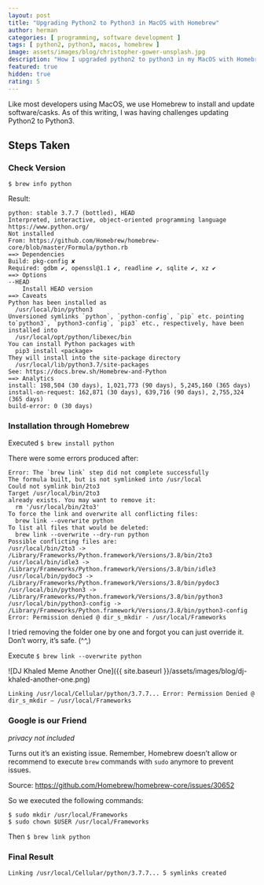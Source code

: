```yaml
---
layout: post
title: "Upgrading Python2 to Python3 in MacOS with Homebrew"
author: herman
categories: [ programming, software development ]
tags: [ python2, python3, macos, homebrew ]
image: assets/images/blog/christopher-gower-unsplash.jpg
description: "How I upgraded python2 to python3 in my MacOS with Homebrew and what I learned."
featured: true
hidden: true
rating: 5
---
```

Like most developers using MacOS, we use Homebrew to install and update software/casks. As of this writing, I was having challenges updating Python2 to Python3.

## Steps Taken
### Check Version
`$ brew info python`

Result:
```shell
python: stable 3.7.7 (bottled), HEAD
Interpreted, interactive, object-oriented programming language
https://www.python.org/
Not installed
From: https://github.com/Homebrew/homebrew-core/blob/master/Formula/python.rb
==> Dependencies
Build: pkg-config ✘
Required: gdbm ✔, openssl@1.1 ✔, readline ✔, sqlite ✔, xz ✔
==> Options
--HEAD
    Install HEAD version
==> Caveats
Python has been installed as
  /usr/local/bin/python3
Unversioned symlinks `python`, `python-config`, `pip` etc. pointing to`python3`, `python3-config`, `pip3` etc., respectively, have been installed into 
  /usr/local/opt/python/libexec/bin
You can install Python packages with
  pip3 install <package>
They will install into the site-package directory
  /usr/local/lib/python3.7/site-packages
See: https://docs.brew.sh/Homebrew-and-Python
==> Analytics
install: 198,504 (30 days), 1,021,773 (90 days), 5,245,160 (365 days)
install-on-request: 162,871 (30 days), 639,716 (90 days), 2,755,324 (365 days)
build-error: 0 (30 days)
```


### Installation through Homebrew
Executed `$ brew install python`

There were some errors produced after:

```shell
Error: The `brew link` step did not complete successfully
The formula built, but is not symlinked into /usr/local
Could not symlink bin/2to3
Target /usr/local/bin/2to3
already exists. You may want to remove it:
  rm '/usr/local/bin/2to3'
To force the link and overwrite all conflicting files:
  brew link --overwrite python
To list all files that would be deleted:
  brew link --overwrite --dry-run python
Possible conflicting files are:
/usr/local/bin/2to3 -> /Library/Frameworks/Python.framework/Versions/3.8/bin/2to3
/usr/local/bin/idle3 -> /Library/Frameworks/Python.framework/Versions/3.8/bin/idle3
/usr/local/bin/pydoc3 -> /Library/Frameworks/Python.framework/Versions/3.8/bin/pydoc3
/usr/local/bin/python3 -> /Library/Frameworks/Python.framework/Versions/3.8/bin/python3
/usr/local/bin/python3-config -> /Library/Frameworks/Python.framework/Versions/3.8/bin/python3-config
Error: Permission denied @ dir_s_mkdir - /usr/local/Frameworks
```

I tried removing the folder one by one and forgot you can just override it. Don’t worry, it’s safe. (^^,)

Execute `$ brew link --overwrite python`

![DJ Khaled Meme Another One]({{ site.baseurl }}/assets/images/blog/dj-khaled-another-one.png)

```shell
Linking /usr/local/Cellular/python/3.7.7... Error: Permission Denied @ dir_s_mkdir — /usr/local/Frameworks
```

### Google is our Friend
_privacy not included_

Turns out it’s an existing issue. Remember, Homebrew doesn’t allow or recommend to execute `brew` commands with `sudo` anymore to prevent issues.

Source: https://github.com/Homebrew/homebrew-core/issues/30652

So we executed the following commands:
```shell
$ sudo mkdir /usr/local/Frameworks
$ sudo chown $USER /usr/local/Frameworks
```
Then ``$ brew link python``

### Final Result
```shell
Linking /usr/local/Cellular/python/3.7.7... 5 symlinks created
```